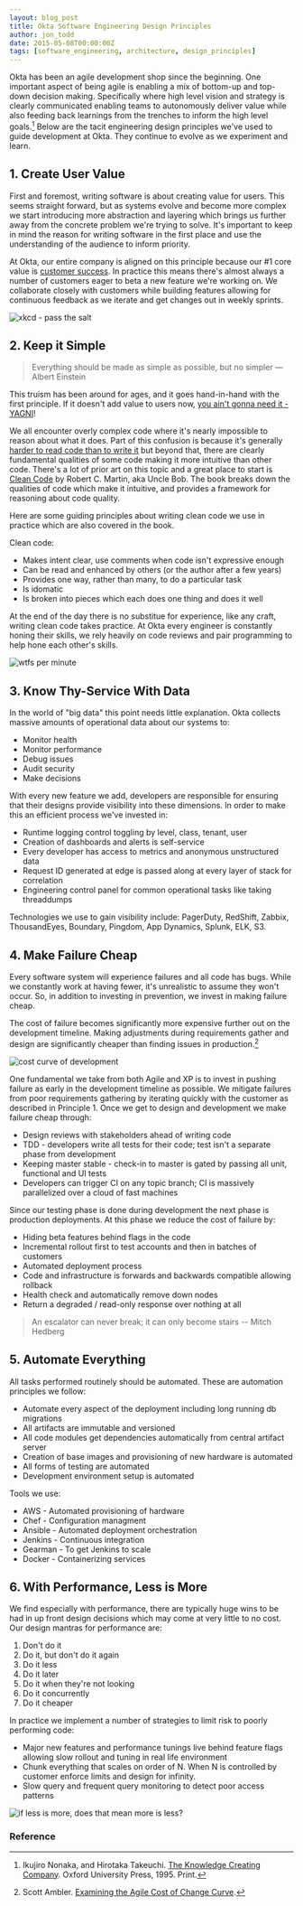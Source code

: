 ```yaml
---
layout: blog_post
title: Okta Software Engineering Design Principles
author: jon_todd
date: 2015-05-08T00:00:00Z
tags: [software_engineering, architecture, design_principles]
---
```


Okta has been an agile development shop since the beginning. One important
aspect of being agile is enabling a mix of bottom-up and top-down decision
making. Specifically where high level vision and strategy is clearly
communicated enabling teams to autonomously deliver value while also feeding back
learnings from the trenches to inform the high level
goals.[^the-knowledge-creating-company] Below are the tacit engineering design
principles we've used to guide development at Okta. They continue to evolve
as we experiment and learn.

## 1. Create User Value

First and foremost, writing software is about creating value for users. This
seems straight forward, but as systems evolve and become more complex we
start introducing more abstraction and layering which brings us further away
from the concrete problem we're trying to solve. It's important to keep in mind
the reason for writing software in the first place and use the understanding
of the audience to inform priority.

At Okta, our entire company is aligned on this principle because our #1 core
value is [customer
success](https://www.okta.com/customers/focus-on-customer-success.html).  In
practice this means there's almost always a number of customers eager to beta a
new feature we're working on. We collaborate closely with customers while
building features allowing for continuous feedback as we iterate and get
changes out in weekly sprints.

![xkcd - pass the salt](http://imgs.xkcd.com/comics/the_general_problem.png)

## 2. Keep it Simple

>   Everything should be made as simple as possible, but no simpler — Albert
>   Einstein

This truism has been around for ages, and it goes hand-in-hand with the
first principle.  If it doesn't add value to users now, [you ain't gonna
need it - YAGNI](http://en.wikipedia.org/wiki/You_aren%27t_gonna_need_it)!

We all encounter overly complex code where it's nearly impossible to reason
about what it does. Part of this confusion is because it's
generally [harder to read code than to write
it](http://www.joelonsoftware.com/articles/fog0000000069.html) but beyond
that, there are clearly fundamental qualities of some code making it
more intuitive than other code. There's a lot of prior art on this topic and a
great place to start is [Clean
Code](http://books.google.com/books?id=dwSfGQAACAAJ) by Robert C. Martin, aka
Uncle Bob. The book breaks down the qualities of code which make it
intuitive, and provides a framework for reasoning about code quality.

Here are some guiding principles about writing clean code we use in practice
which are also covered in the book.

Clean code:

* Makes intent clear, use comments when code isn't expressive enough
* Can be read and enhanced by others (or the author after a few
  years)
* Provides one way, rather than many, to do a particular task
* Is idomatic
* Is broken into pieces which each does one thing and does it well

At the end of the day there is no substitue for experience, like any craft,
writing clean code takes practice. At Okta every engineer is constantly honing
their skills, we rely heavily on code reviews and pair programming to help hone
each other's skills.

<img src="/img/2015-05-08-wtfs_per_minute.jpg" alt="wtfs per minute">


## 3. Know Thy-Service With Data

In the world of "big data" this point needs little explanation. Okta collects
massive amounts of operational data about our systems to:

* Monitor health
* Monitor performance
* Debug issues
* Audit security
* Make decisions

With every new feature we add, developers are responsible for ensuring that
their designs provide visibility into these dimensions. In order to make this an
efficient process we've invested in:

* Runtime logging control toggling by level, class, tenant, user
* Creation of dashboards and alerts is self-service
* Every developer has access to metrics and anonymous unstructured data
* Request ID generated at edge is passed along at every layer of stack for
  correlation
* Engineering control panel for common operational tasks like taking threaddumps

Technologies we use to gain visibility include: PagerDuty, RedShift,
Zabbix, ThousandEyes, Boundary, Pingdom, App Dynamics, Splunk, ELK, S3.

## 4. Make Failure Cheap

Every software system will experience failures and all code has bugs. While we
constantly work at having fewer, it's unrealistic to assume they won't occur. So,
in addition to investing in prevention, we invest in making failure cheap.

The cost of failure becomes significantly more expensive
further out on the development timeline. Making adjustments
during requirements gather and design are significantly cheaper than
finding issues in production.[^agile-cost-curve]

<img src="/img/2015-05-08-software-engineering-design-principles-agile-cost-curve.png" alt="cost curve of development">

One fundamental we take from both Agile and XP is to invest in pushing failure
as early in the development timeline as possible. We mitigate failures from
poor requirements gathering by iterating quickly with the customer as described in
Principle 1. Once we get to design and development we make failure cheap through:

* Design reviews with stakeholders ahead of writing code
* TDD - developers write all tests for their code; test isn't a separate phase
  from development
* Keeping master stable - check-in to master is gated by passing all unit,
  functional and UI tests
* Developers can trigger CI on any topic branch; CI is massively parallelized
  over a cloud of fast machines

Since our testing phase is done during development the next phase is production
deployments. At this phase we reduce the cost of failure by:

* Hiding beta features behind flags in the code
* Incremental rollout first to test accounts and then in batches of customers
* Automated deployment process
* Code and infrastructure is forwards and backwards compatible allowing
  rollback
* Health check and automatically remove down nodes
* Return a degraded / read-only response over nothing at all

> An escalator can never break; it can only become stairs -- Mitch Hedberg

## 5. Automate Everything

All tasks performed routinely should
be automated. These are automation principles we follow:

* Automate every aspect of the deployment including long running db migrations
* All artifacts are immutable and versioned
* All code modules get dependencies automatically from central artifact server
* Creation of base images and provisioning of new hardware is automated
* All forms of testing are automated
* Development environment setup is automated

Tools we use:

* AWS - Automated provisioning of hardware
* Chef - Configuration managment
* Ansible - Automated deployment orchestration
* Jenkins - Continuous integration
* Gearman - To get Jenkins to scale
* Docker - Containerizing services

## 6. With Performance, Less is More

We find especially with performance, there are typically huge wins to be had in
up front design decisions which may come at very little to no cost. Our design
mantras for performance are:

1. Don't do it
2. Do it, but don't do it again
3. Do it less
4. Do it later
5. Do it when they're not looking
6. Do it concurrently
7. Do it cheaper

In practice we implement a number of strategies to limit risk to poorly
performing code:

* Major new features and performance tunings live behind feature flags allowing
  slow rollout and tuning in real life environment
* Chunk everything that scales on order of N. When N is controlled by customer
  enforce limits and design for infinity.
* Slow query and frequent query monitoring to detect poor access patterns

<img src="/img/2015-05-08-software-engineering-design-principles-more_is_less.jpg" style="max-width=300px" alt="if less is more, does that mean more is less?">

### Reference

[^the-knowledge-creating-company]: Ikujiro Nonaka, and Hirotaka Takeuchi. [The Knowledge Creating Company](https://books.google.com/books/about/The_Knowledge_creating_Company.html?id=B-qxrPaU1-MC). Oxford University Press, 1995. Print.
[^agile-cost-curve]: Scott Ambler. [Examining the Agile Cost of Change Curve](http://www.agilemodeling.com/essays/costOfChange.htm).